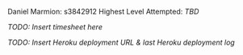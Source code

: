 Daniel Marmion: s3842912
Highest Level Attempted: *TBD*

*TODO: Insert timesheet here*

*TODO: Insert Heroku deployment URL & last Heroku deployment log*